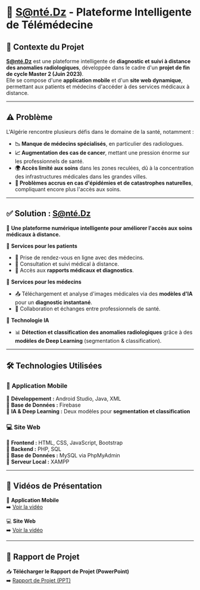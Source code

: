 # 🏥 S@nté.Dz - Plateforme Intelligente de Télémédecine  

## 📌 Contexte du Projet  

**S@nté.Dz** est une plateforme intelligente de **diagnostic et suivi à distance des anomalies radiologiques**, développée dans le cadre d'un **projet de fin de cycle Master 2 (Juin 2023)**.  
Elle se compose d'une **application mobile** et d'un **site web dynamique**, permettant aux patients et médecins d'accéder à des services médicaux à distance.  

---

## ⚠️ Problème  

L'Algérie rencontre plusieurs défis dans le domaine de la santé, notamment :  
- **📉 Manque de médecins spécialisés**, en particulier des radiologues.  
- **📈 Augmentation des cas de cancer**, mettant une pression énorme sur les professionnels de santé.  
- **🌍 Accès limité aux soins** dans les zones reculées, dû à la concentration des infrastructures médicales dans les grandes villes.  
- **🚨 Problèmes accrus en cas d'épidémies et de catastrophes naturelles**, compliquant encore plus l'accès aux soins.  

---

## ✅ Solution : S@nté.Dz  

🎯 **Une plateforme numérique intelligente pour améliorer l'accès aux soins médicaux à distance.**  

🔹 **Services pour les patients**  
- 📅 Prise de rendez-vous en ligne avec des médecins.  
- 🏥 Consultation et suivi médical à distance.  
- 📄 Accès aux **rapports médicaux et diagnostics**.  

🔹 **Services pour les médecins**  
- 📤 Téléchargement et analyse d'images médicales via des **modèles d'IA** pour un **diagnostic instantané**.  
- 🤝 Collaboration et échanges entre professionnels de santé.  

🧠 **Technologie IA**  
- 📊 **Détection et classification des anomalies radiologiques** grâce à des **modèles de Deep Learning** (segmentation & classification).  

---

## 🛠 Technologies Utilisées  

### 📱 **Application Mobile**  
🔹 **Développement :** Android Studio, Java, XML  
🔹 **Base de Données :** Firebase  
🔹 **IA & Deep Learning :** Deux modèles pour **segmentation et classification**  

### 💻 **Site Web**  
🔹 **Frontend :** HTML, CSS, JavaScript, Bootstrap  
🔹 **Backend :** PHP, SQL  
🔹 **Base de Données :** MySQL via PhpMyAdmin  
🔹 **Serveur Local :** XAMPP  

---
## 🎥 Vidéos de Présentation  

📱 **Application Mobile**  
➡️ [Voir la vidéo](https://drive.google.com/file/d/1ioBSldJvUb0MbX6QoL0kRwB_RTyhD8Uk/view?usp=sharing)  

💻 **Site Web**  
➡️ [Voir la vidéo](https://drive.google.com/file/d/1L54sSAQckl59r5cUs3gQcReCUHTqb56Y/view?usp=sharing)  

---

## 📄 Rapport de Projet  

📥 **Télécharger le Rapport de Projet (PowerPoint)**  
➡️ [Rapport de Projet (PPT)](docs/rapport_sante_dz.pptx) 
